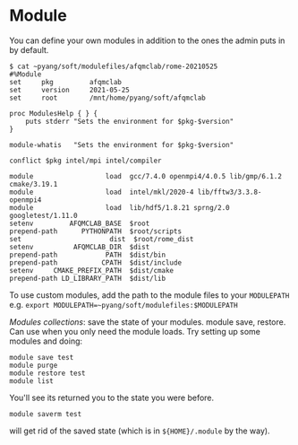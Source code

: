 # Module

You can define your own modules in addition to the ones the admin puts in by default.
```
$ cat ~pyang/soft/modulefiles/afqmclab/rome-20210525
#%Module
set 	pkg     	afqmclab
set 	version 	2021-05-25
set 	root    	/mnt/home/pyang/soft/afqmclab
 
proc ModulesHelp { } {
	puts stderr "Sets the environment for $pkg-$version"
}
 
module-whatis   "Sets the environment for $pkg-$version"
 
conflict $pkg intel/mpi intel/compiler
 
module                  load  gcc/7.4.0 openmpi4/4.0.5 lib/gmp/6.1.2 cmake/3.19.1 
module                  load  intel/mkl/2020-4 lib/fftw3/3.3.8-openmpi4
module                  load  lib/hdf5/1.8.21 sprng/2.0 googletest/1.11.0
setenv         AFQMCLAB_BASE  $root
prepend-path      PYTHONPATH  $root/scripts
set 	                 dist  $root/rome_dist
setenv          AFQMCLAB_DIR  $dist
prepend-path            PATH  $dist/bin
prepend-path           CPATH  $dist/include
setenv     CMAKE_PREFIX_PATH  $dist/cmake
prepend-path LD_LIBRARY_PATH  $dist/lib
```

To use custom modules, add the path to the module files to your `MODULEPATH` e.g.
`export MODULEPATH=~pyang/soft/modulefiles:$MODULEPATH`

*Modules collections*: save the state of your modules. module save, restore. Can use when you only need the module loads. 
Try setting up some modules and doing:
```
module save test
module purge 
module restore test
module list
```
You'll see its returned you to the state you were before.
```
module saverm test
``` 
will get rid of the saved state (which is in `${HOME}/.module` by the way).
